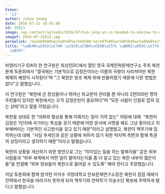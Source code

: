 ```yaml
---
Views:
- '11'
author: Jihee Jeong
date: 2016-07-21 16:43:05
id: 25813
image: /wp-content/uploads/2016/07/kim-jong-un-is-headed-to-moscow-to-make-north-korea-and-russia-bffs-again-1430055268.jpg
imagef: 2016-07-25813.jpg
permalink: /%ea%b9%80%ec%a0%95%ec%9d%80-%ec%97%86%ec%96%b4%ec%a0%b8%ec%95%bc-%eb%b6%81%ed%95%9c%ec%9d%b4-%ed%95%b4%eb%b0%a9%eb%8f%bc/
title: "\uAE40\uC815\uC740 \uC5C6\uC5B4\uC838\uC57C \uBD81\uD55C\uC774 \uD574\uBC29\
  \uB3FC"
---
```


비영리기구 IDA의 한 연구원은 워싱턴DC에서 열린 영국 국제전략문제연구소 주최 북한문제 토론회에서 &#8220;결국에는 기본적으로 김정은이라는 이름의 국왕이 사라져야만 북한 체제의 해방이 시작된다&#8221;며 &#8220;그 북한은 왕조 체제 위에 만들어졌기 때문에 다른 방법은 없다&#8221;고 말했습니다.

이 연구원은 &#8220;북한에 군 장성들이나 뛰어난 외교분야 관리들 뿐 아니라 2천500만 명의 주민들이 있지만 북한에서는 오직 김정은만이 중요하다&#8221;며 &#8220;모든 사람이 인질로 잡혀 있는 상태&#8221;라고 말을 이었습니다.

북한을 상대로 한 &#8220;대화와 협상을 통해 이뤄지는 일이 거의 없는&#8221; 까닭에 대해  &#8220;북한이 김정은 1인지배 국가라는 특성을 갖기 때문에 어떤 문서에 서명을 해도 그냥 종이라고 치부해버리는 기본적인 사고방식을 갖고 있기 때문&#8221;이라고 설명했고, 북한이 핵무기에 집착하는데 대해  &#8220;사담 후세인과 같은 상황에 처하지 않기 위한 억지력 측면과 함께 특권의 상징이라고 생각하기 때문&#8221;이라고 말했습니다.

북한의 상황을 개선하기 위한 방안으로 그는 &#8220;의미있는 일을 하는 탈북자들&#8221; 같은 외부 사람들과 &#8220;외부 세계에서 어떤 일이 벌어지는지를 좀 더 알고 있는 북한 내부의 젊은이들&#8221;을 연결해 &#8220;외부 정보들이 북한으로 들어갈 수 있도록&#8221; 해야 한다고 주장했습니다.

이날 토론회에 함께 참석한 이석수 국방대학교 안보문제연구소장은 북한이 점점 재래식 전력에서 한국을 따라가지 못하게 되자 핵무기와 전략무기 이송수단 확보에 주력하게 됐다고 말했습니다.

&nbsp;